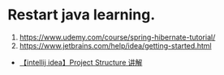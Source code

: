 # Restart java learning.


1. https://www.udemy.com/course/spring-hibernate-tutorial/
2. https://www.jetbrains.com/help/idea/getting-started.html   
- [【intellij idea】Project Structure 讲解](https://www.cnblogs.com/zadomn0920/p/6196962.html)
